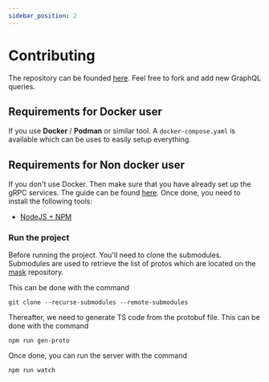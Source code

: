```yaml
---
sidebar_position: 2
---
```


# Contributing

The repository can be founded [here](https://github.com/shigedangao/graphie). Feel free to fork and add new GraphQL queries.

## Requirements for Docker user

If you use **Docker** / **Podman** or similar tool. A `docker-compose.yaml` is available which can be uses to easily setup everything.

## Requirements for Non docker user

If you don't use Docker. Then make sure that you have already set up the gRPC services. The guide can be found [here](../gRPC/configuration.md). Once done, you need to install the following tools:

- [NodeJS + NPM](https://nodejs.org/en/)

### Run the project

Before running the project. You'll need to clone the submodules. Submodules are used to retrieve the list of protos which are located on the [mask](https://github.com/shigedangao/mask) repository.

This can be done with the command

```shell
git clone --recurse-submodules --remote-submodules
```

Thereafter, we need to generate TS code from the protobuf file. This can be done with the command

```shell
npm run gen-proto
```

Once done, you can run the server with the command

```shell
npm run watch
```
